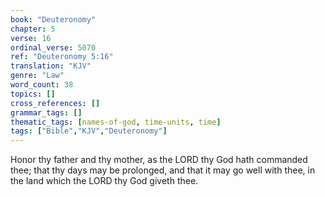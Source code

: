 ```yaml
---
book: "Deuteronomy"
chapter: 5
verse: 16
ordinal_verse: 5070
ref: "Deuteronomy 5:16"
translation: "KJV"
genre: "Law"
word_count: 38
topics: []
cross_references: []
grammar_tags: []
thematic_tags: [names-of-god, time-units, time]
tags: ["Bible","KJV","Deuteronomy"]
---
```

Honor thy father and thy mother, as the LORD thy God hath commanded thee; that thy days may be prolonged, and that it may go well with thee, in the land which the LORD thy God giveth thee.
